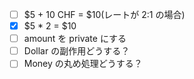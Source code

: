 - [ ] $5 + 10 CHF = $10(レートが 2:1 の場合)
- [x] $5 * 2 = $10
- [ ] amount を private にする
- [ ] Dollar の副作用どうする？
- [ ] Money の丸め処理どうする？
